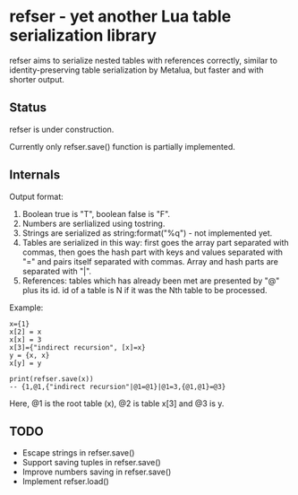 # refser - yet another Lua table serialization library

refser aims to serialize nested tables with references correctly, similar to identity-preserving table serialization by Metalua, but faster and with shorter output. 

## Status

refser is under construction. 

Currently only refser.save() function is partially implemented.

## Internals

Output format:

1. Boolean true is "T", boolean false is "F". 
2. Numbers are serlialized using tostring. 
3. Strings are serialized as string:format("%q") - not implemented yet. 
4. Tables are serialized in this way: first goes the array part separated with commas, then goes the hash part with keys and values separated with "=" and pairs itself separated with commas. Array and hash parts are separated with "|". 
5. References: tables which has already been met are presented by "@" plus its id. id of a table is N if it was the Nth table to be processed. 

Example:

    x={1}
    x[2] = x
    x[x] = 3
    x[3]={"indirect recursion", [x]=x}
    y = {x, x}
    x[y] = y

    print(refser.save(x))
    -- {1,@1,{"indirect recursion"|@1=@1}|@1=3,{@1,@1}=@3}

Here, @1 is the root table (x), @2 is table x[3] and @3 is y. 

## TODO

* Escape strings in refser.save()
* Support saving tuples in refser.save()
* Improve numbers saving in refser.save()
* Implement refser.load()

